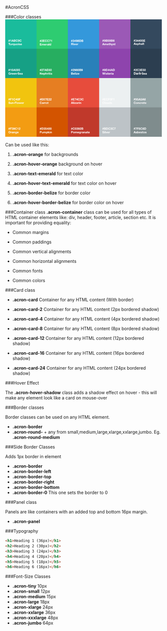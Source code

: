 #AcronCSS


###Color classes
![alt tag](https://raw.githubusercontent.com/unseen1980/AcronCSS/master/images/colour-palette.png)

Can be used like this:

1. **.acron-orange** for backgrounds

2. **.acron-hover-orange** background on hover

3. **.acron-text-emerald** for text color

4. **.acron-hover-text-emerald** for text color on hover

5. **.acron-border-belize** for border color

6. **.acron-hover-border-belize** for border color on hover


###Container class
**.acron-container** class can be used for all types of HTML container elements like: div, header, footer, article, section etc. It is important for providing equality:

* Common margins

* Common paddings

* Common vertical alignments

* Common horizontal alignments

* Common fonts

* Common colors


###Card class

* **.acron-card**	Container for any HTML content (With border)

* **.acron-card-2**	Container for any HTML content (2px bordered shadow)

* **.acron-card-4**	Container for any HTML content (4px bordered shadow)

* **.acron-card-8**	Container for any HTML content (8px bordered shadow)

* **.acron-card-12**	Container for any HTML content (12px bordered shadow)

* **.acron-card-16**	Container for any HTML content (16px bordered shadow)

* **.acron-card-24**	Container for any HTML content (24px bordered shadow)


###Hover Effect

The **.acron-hover-shadow** class adds a shadow effect on hover - this will make any element look like a card on mouse-over 


###Border classes

Border classes can be used on any HTML element.

* **.acron-border**
* **.acron-round-** + any from small,medium,large,xlarge,xxlarge,jumbo. Eg. **.acron-round-medium**


###Side Border Classes

Adds 1px border in element

* **.acron-border**
* **.acron-border-left**
* **.acron-border-top**
* **.acron-border-right**
* **.acron-border-bottom**
* **.acron-border-0** This one sets the border to 0


###Panel class

Panels are like containers with an added top and bottom 16px margin. 

* **.acron-panel**


###Typography

```html
<h1>Heading 1 (36px)</h1>
<h2>Heading 2 (30px)</h2>
<h3>Heading 3 (24px)</h3>
<h4>Heading 4 (20px)</h4>
<h5>Heading 5 (18px)</h5>
<h6>Heading 6 (16px)</h6>
```


###Font-Size Classes

* **.acron-tiny** 10px
* **.acron-small** 12px
* **.acron-medium** 15px
* **.acron-large** 18px
* **.acron-xlarge** 24px
* **.acron-xxlarge** 36px
* **.acron-xxxlarge** 48px
* **.acron-jumbo** 64px




